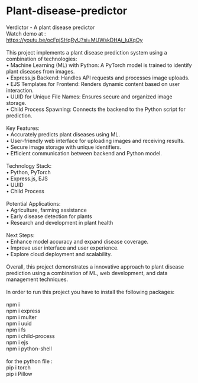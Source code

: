 # Plant-disease-predictor
Verdictor - A plant disease predictor
<br>
Watch demo at : 
<br>
https://youtu.be/ocFpjSHqRyU?si=MUWskDHAi_IuXqOy
<br>
<br>
This project implements a plant disease prediction system using a combination of technologies:
<br>
•	Machine Learning (ML) with Python: A PyTorch model is trained to identify plant diseases from images.
<br>
•	Express.js Backend: Handles API requests and processes image uploads.
<br>
•	EJS Templates for Frontend: Renders dynamic content based on user interaction.
<br>
•	UUID for Unique File Names: Ensures secure and organized image storage.
<br>
•	Child Process Spawning: Connects the backend to the Python script for prediction.
<br>
<br>
Key Features:
<br>
•	Accurately predicts plant diseases using ML.
<br>
•	User-friendly web interface for uploading images and receiving results.
<br>
•	Secure image storage with unique identifiers.
<br>
•	Efficient communication between backend and Python model.
<br>
<br>
Technology Stack:
<br>
•	Python, PyTorch
<br>
•	Express.js, EJS
<br>
•	UUID
<br>
•	Child Process
<br>
<br>
Potential Applications:
<br>
•	Agriculture, farming assistance
<br>
•	Early disease detection for plants
<br>
•	Research and development in plant health
<br>
<br>
Next Steps:
<br>
•	Enhance model accuracy and expand disease coverage.
<br>
•	Improve user interface and user experience.
<br>
•	Explore cloud deployment and scalability.
<br>
<br>
Overall, this project demonstrates a innovative approach to plant disease prediction using a combination of ML, web development, and data management techniques.
<br>
<br>
In order to run this project you have to install the following packages:
<br>
<br>
npm i
<br>
npm i express 
<br>
npm i multer
<br>
npm i uuid 
<br>
npm i fs
<br>
npm i child-process
<br>
npm i ejs
<br>
npm i python-shell
<br>
<br>
for the python file :
<br>
pip i torch
<br>
pip i Pillow

